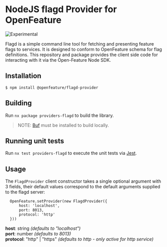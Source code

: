 # NodeJS flagd Provider for OpenFeature

![Experimental](https://img.shields.io/badge/experimental-breaking%20changes%20allowed-yellow)

Flagd is a simple command line tool for fetching and presenting feature flags to services. It is designed to conform to OpenFeature schema for flag definitions. This repository and package provides the client side code for interacting with it via the Open-Feature Node SDK.

## Installation

```
$ npm install @openfeature/flagd-provider
```

## Building

Run `nx package providers-flagd` to build the library.

> NOTE: [Buf](https://docs.buf.build/installation) must be installed to build locally.

## Running unit tests

Run `nx test providers-flagd` to execute the unit tests via [Jest](https://jestjs.io).

## Usage

The `FlagdProvider` client constructor takes a single optional argument with 3 fields, their default values correspond to the default arguments supplied to the flagd server:

```
  OpenFeature.setProvider(new FlagdProvider({
      host: 'localhost',
      port: 8013,
      protocol: 'http'
  }))
```

**host**: string _(defaults to "localhost")_  
**port**: number _(defaults to 8013)_  
**protocol**: "http" | "https" _(defaults to http - only active for http service)_
